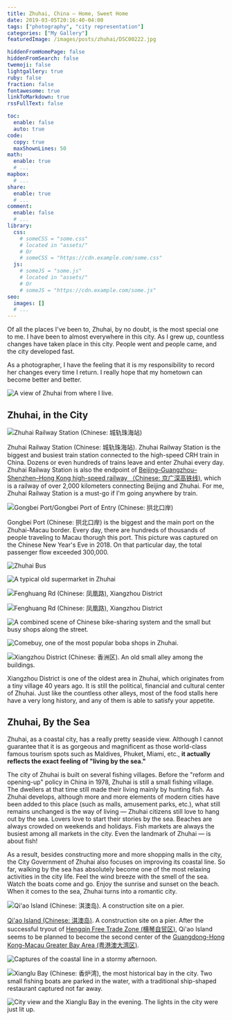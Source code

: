 ```yaml
---
title: Zhuhai, China — Home, Sweet Home
date: 2019-03-05T20:16:40-04:00
tags: ["photography", "city representation"]
categories: ["My Gallery"]
featuredImage: /images/posts/zhuhai/DSC00222.jpg

hiddenFromHomePage: false
hiddenFromSearch: false
twemoji: false
lightgallery: true
ruby: false
fraction: false
fontawesome: true
linkToMarkdown: true
rssFullText: false

toc:
  enable: false
  auto: true
code:
  copy: true
  maxShownLines: 50
math:
  enable: true
  # ...
mapbox:
  # ...
share:
  enable: true
  # ...
comment:
  enable: false
  # ...
library:
  css:
    # someCSS = "some.css"
    # located in "assets/"
    # Or
    # someCSS = "https://cdn.example.com/some.css"
  js:
    # someJS = "some.js"
    # located in "assets/"
    # Or
    # someJS = "https://cdn.example.com/some.js"
seo:
  images: []
  # ...
---
```


Of all the places I've been to, Zhuhai, by no doubt, is the most special one to me. I have been to almost everywhere in this city. As I grew up, countless changes have taken place in this city. People went and people came, and the city developed fast.

As a photographer, I have the feeling that it is my responsibility to record her changes every time I return. I really hope that my hometown can become better and better.

![](RZH5858post.jpg "A view of Zhuhai from where I live.")

<!-- more -->

## Zhuhai, in the City

![](RZH6144post.jpg "Zhuhai Railway Station (Chinese: 城轨珠海站)")

Zhuhai Railway Station (Chinese: 城轨珠海站). Zhuhai Railway Station is the biggest and busiest train station connected to the high-speed CRH train in China. Dozens or even hundreds of trains leave and enter Zhuhai every day. Zhuhai Railway Station is also the endpoint of [Beijing–Guangzhou–Shenzhen–Hong Kong high-speed railway （Chinese: 京广深高铁线)](https://en.wikipedia.org/wiki/Beijing%E2%80%93Guangzhou_high-speed_railway), which is a railway of over 2,000 kilometers connecting Beijing and Zhuhai. For me, Zhuhai Railway Station is a must-go if I'm going anywhere by train.

![](DSC03585.jpg "Gongbei Port/Gongbei Port of Entry (Chinese: 拱北口岸)")

Gongbei Port (Chinese: 拱北口岸) is the biggest and the main port on the Zhuhai-Macau border. Every day, there are hundreds of thousands of people traveling to Macau thorugh this port. This picture was captured on the Chinese New Year's Eve in 2018. On that particular day, the total passenger flow exceeded 300,000.

![](RZH5966post.jpg "Zhuhai Bus")

![](DSC00071-11.jpg "A typical old supermarket in Zhuhai")

![](DSC00000.jpg "Fenghuang Rd (Chinese: 凤凰路), Xiangzhou District")

![](DSC00066-8.jpg "Fenghuang Rd (Chinese: 凤凰路), Xiangzhou District")

![](RZH5860post.jpg "A combined scene of Chinese bike-sharing system and the small but busy shops along the street.")

![](RZH5982post.jpg "Comebuy, one of the most popular boba shops in Zhuhai.")

![](DSC03425.jpg "Xiangzhou District (Chinese: 香洲区). An old small alley among the buildings.")

Xiangzhou District is one of the oldest area in Zhuhai, which originates from a tiny village 40 years ago. It is still the political, financial and cultural center of Zhuhai. Just like the countless other alleys, most of the food stalls here have a very long history, and any of them is able to satisfy your appetite.

## Zhuhai, By the Sea

Zhuhai, as a coastal city, has a really pretty seaside view. Although I cannot guarantee that it is as gorgeous and magnificent as those world-class famous tourism spots such as Maldives, Phuket, Miami, etc., **it actually reflects the exact feeling of "living by the sea."**

The city of Zhuhai is built on several fishing villages. Before the "reform and opening-up" policy in China in 1978, Zhuhai is still a small fishing village. The dwellers at that time still made their living mainly by hunting fish. As Zhuhai develops, although more and more elements of modern cities have been added to this place (such as malls, amusement parks, etc.), what still remains unchanged is the way of living &mdash; Zhuhai citizens still love to hang out by the sea. Lovers love to start their stories by the sea. Beaches are always crowded on weekends and holidays. Fish markets are always the busiest among all markets in the city. Even the landmark of Zhuhai &mdash; is about fish!

As a result, besides constructing more and more shopping malls in the city, the City Government of Zhuhai also focuses on improving its coastal line. So far, walking by the sea has absolutely become one of the most relaxing activities in the city life. Feel the wind breeze with the smell of the sea. Watch the boats come and go. Enjoy the sunrise and sunset on the beach. When it comes to the sea, Zhuhai turns into a romantic city.

![](DSC01374.jpg "Qi'ao Island (Chinese: 淇澳岛). A construction site on a pier.")

[Qi'ao Island (Chinese: 淇澳岛)](https://en.wikipedia.org/wiki/Qi%27ao_Island). A construction site on a pier. After the successful tryout of [Hengqin Free Trade Zone (横琴自贸区)](http://en.hengqin.gov.cn/), Qi'ao Island seems to be planned to become the second center of the [Guangdong-Hong Kong-Macau Greater Bay Area (粤港澳大湾区)](https://en.wikipedia.org/wiki/Guangdong-Hong_Kong-Macau_Greater_Bay_Area).

![](RZH6687post.jpg "Captures of the coastal line in a stormy afternoon.")

![](RZH6715post.jpg "Xianglu Bay (Chinese: 香炉湾), the most historical bay in the city. Two small fishing boats are parked in the water, with a traditional ship-shaped restaurant captured not far away.")

![](RZH6751post.jpg "City view and the Xianglu Bay in the evening. The lights in the city were just lit up.")
